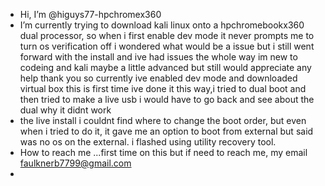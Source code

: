 - Hi, I’m @higuys77-hpchromex360
- I’m currently trying to download kali linux onto a hpchromebookx360 dual processor, so when i first enable dev mode it never prompts me to turn os verification off i wondered  what would be a issue but i still went forward with the install and ive had issues the whole way im new to codeing and kali maybe a little advanced but still would appreciate any help thank you
  so currently ive enabled dev mode and downloaded virtual box this is first time ive done it this way,i tried to dual boot and then tried to make a live usb i would have to go back and see about the dual why it didnt work
- the live install i couldnt find where to change the boot order, but even when i tried to do it, it gave me an option to boot from external but said was no os on the external. i flashed using utility recovery tool.
- How to reach me ...first time on this but if need to reach me, my email faulknerb7799@gmail.com
- 
<!---
--->
